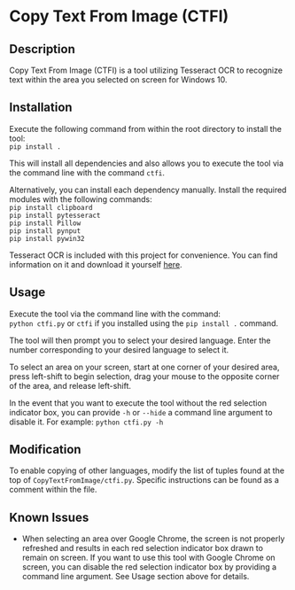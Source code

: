 # Copy Text From Image (CTFI)

## Description
Copy Text From Image (CTFI) is a tool utilizing Tesseract OCR to recognize text within the area you selected on screen for Windows 10.

## Installation
Execute the following command from within the root directory to install the tool:\
`pip install .`

This will install all dependencies and also allows you to execute the tool via the command line with the command `ctfi`.

Alternatively, you can install each dependency manually. Install the required modules with the following commands:\
`pip install clipboard`\
`pip install pytesseract`\
`pip install Pillow`\
`pip install pynput`\
`pip install pywin32`

Tesseract OCR is included with this project for convenience. You can find information on it and download it yourself [here](https://github.com/tesseract-ocr/tesseract).

## Usage
Execute the tool via the command line with the command:\
`python ctfi.py` or `ctfi` if you installed using the `pip install .` command.

The tool will then prompt you to select your desired language. Enter the number corresponding to your desired language to select it.

To select an area on your screen, start at one corner of your desired area, press left-shift to begin selection, drag your mouse to the opposite corner of the area, and release left-shift.

In the event that you want to execute the tool without the red selection indicator box, you can provide `-h` or `--hide` a command line argument to disable it. For example: `python ctfi.py -h`

## Modification
To enable copying of other languages, modify the list of tuples found at the top of `CopyTextFromImage/ctfi.py`. Specific instructions can be found as a comment within the file.

## Known Issues
- When selecting an area over Google Chrome, the screen is not properly refreshed and results in each red selection indicator box drawn to remain on screen. If you want to use this tool with Google Chrome on screen, you can disable the red selection indicator box by providing a command line argument. See Usage section above for details.